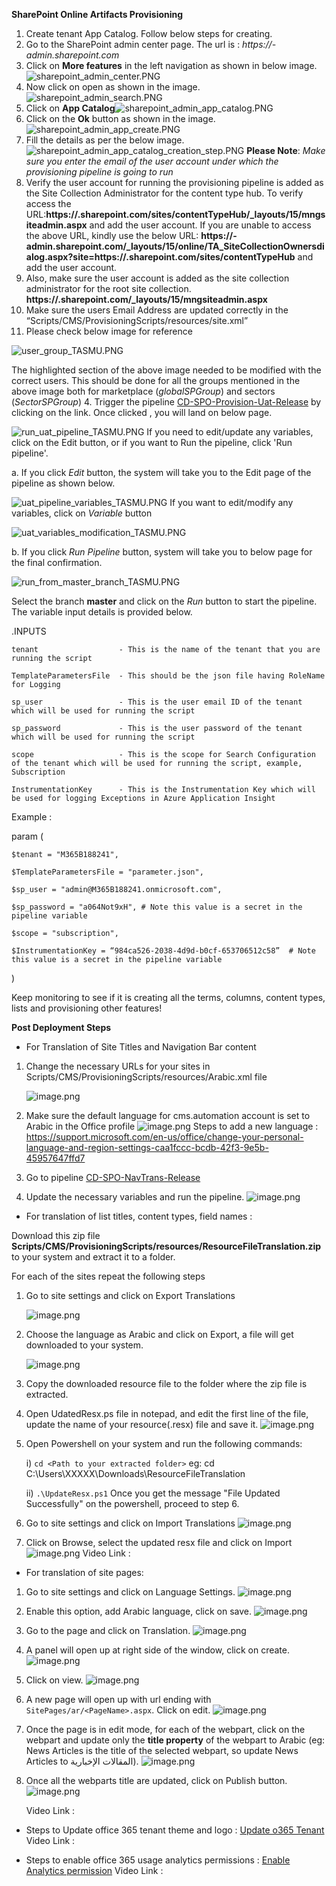 **SharePoint Online Artifacts Provisioning** 
 
1. Create tenant App Catalog. Follow below steps for creating.
2. Go to the SharePoint admin center page. The url is : *https://<tenant-name>-admin.sharepoint.com*
3. Click on **More features** in the left navigation as shown in below image.![sharepoint_admin_center.PNG](/.attachments/sharepoint_admin_center-eff52635-4598-4e8c-989c-4ef303cc369b.PNG)
4. Now click on open as shown in the image.![sharepoint_admin_search.PNG](/.attachments/sharepoint_admin_search-069a69ce-1259-42fb-a432-b5cb8d84ae7e.PNG)
5. Click on **App Catalog**![sharepoint_admin_app_catalog.PNG](/.attachments/sharepoint_admin_app_catalog-03abb494-1721-42f4-9e06-d9afa26216ae.PNG)
6. Click on the **Ok** button as shown in the image.![sharepoint_admin_app_create.PNG](/.attachments/sharepoint_admin_app_create-7c95dbb4-78e7-45ea-aac4-b940f974bff6.PNG)
7. Fill the details as per the below image.![sharepoint_admin_app_catalog_creation_step.PNG](/.attachments/sharepoint_admin_app_catalog_creation_step-42e0d888-6617-4c99-a3f3-bdb877d0678b.PNG) **Please Note**: *Make sure you enter the email of the user account under which the provisioning pipeline is going to run*
8. Verify the user account for running the provisioning pipeline is added as the Site Collection Administrator for the content type hub. To verify access the URL:**https://<tenant-name>.sharepoint.com/sites/contentTypeHub/_layouts/15/mngsiteadmin.aspx** and add the user account. If you are unable to access the above URL, kindly use the below URL: **https://<tenant-name>-admin.sharepoint.com/_layouts/15/online/TA_SiteCollectionOwnersdialog.aspx?site=https://<tenant-name>.sharepoint.com/sites/contentTypeHub** and add the user account.
9. Also, make sure the user account is added as the site collection administrator for the root site collection. **https://<tenant-name>.sharepoint.com/_layouts/15/mngsiteadmin.aspx**
2. Make sure the users Email Address are updated correctly in the “Scripts/CMS/ProvisioningScripts/resources/site.xml”
3. Please check below image for reference

![user_group_TASMU.PNG](/.attachments/user_group_TASMU-e3955649-ead0-4abc-a669-f794bb5b1eda.PNG)

The highlighted section of the above image needed to be modified with the correct users. This should be done for all the groups mentioned in the above image both for marketplace (*globalSPGroup*) and sectors (*SectorSPGroup*)
4. Trigger the pipeline [CD-SPO-Provision-Uat-Release](https://dev.azure.com/TASMUCP/TASMU%20Central%20Platform/_build?definitionId=593) by clicking on the link.
Once clicked , you will land on below page. 

![run_uat_pipeline_TASMU.PNG](/.attachments/run_uat_pipeline_TASMU-129db537-c02b-4c8c-bbb6-b513e0d37b8e.PNG)
If you need to edit/update any variables, click on the Edit button, or if you want to Run the pipeline, click 'Run pipeline'.

a. If you click *Edit* button, the system will take you to the Edit page of the pipeline as shown below.

![uat_pipeline_variables_TASMU.PNG](/.attachments/uat_pipeline_variables_TASMU-fc9bc749-8a1f-4207-9be3-7c050afc10be.PNG)
If you want to edit/modify any variables, click on *Variable* button

![uat_variables_modification_TASMU.PNG](/.attachments/uat_variables_modification_TASMU-32818179-5b19-4fd2-91a7-87c0558f0e3e.PNG)

b. If you click *Run Pipeline* button, system will take you to below page for the final confirmation. 

![run_from_master_branch_TASMU.PNG](/.attachments/run_from_master_branch_TASMU-7a6e57a4-1692-4978-b9eb-598aa7891a9e.PNG)

Select the branch **master** and click on the *Run* button to start the pipeline. 
The variable input details is provided below. 

.INPUTS 

  

    tenant                  - This is the name of the tenant that you are running the script 

    TemplateParametersFile  - This should be the json file having RoleName for Logging 

    sp_user                 - This is the user email ID of the tenant which will be used for running the script 

    sp_password             - This is the user password of the tenant which will be used for running the script 

    scope                   - This is the scope for Search Configuration of the tenant which will be used for running the script, example, Subscription 

    InstrumentationKey      - This is the Instrumentation Key which will be used for logging Exceptions in Azure Application Insight  

  

Example :  

param ( 

    $tenant = "M365B188241", 

    $TemplateParametersFile = "parameter.json", 

    $sp_user = "admin@M365B188241.onmicrosoft.com", 

    $sp_password = "a064Not9xH", # Note this value is a secret in the pipeline variable

    $scope = "subscription", 

    $InstrumentationKey = “984ca526-2038-4d9d-b0cf-653706512c58”  # Note this value is a secret in the pipeline variable

) 



  Keep monitoring to see if it is creating all the terms, columns, content types, lists and provisioning other features! 

**Post Deployment Steps**
- For Translation of Site Titles and Navigation Bar content

1. Change the necessary URLs for your sites in Scripts/CMS/ProvisioningScripts/resources/Arabic.xml file

     ![image.png](/.attachments/image-d50715f4-2390-4b54-a74d-0d0e69009d18.png)
 
1. Make sure the default language for cms.automation account is set to Arabic in the Office profile
     ![image.png](/.attachments/image-da51dc53-4c85-4e2d-ac44-176896a27e7f.png)
     Steps to add a new language : https://support.microsoft.com/en-us/office/change-your-personal-language-and-region-settings-caa1fccc-bcdb-42f3-9e5b-45957647ffd7
1. Go to pipeline [CD-SPO-NavTrans-Release](https://dev.azure.com/TASMUCP/TASMU%20Central%20Platform/_build?definitionId=722)
1. Update the necessary variables and run the pipeline.
     ![image.png](/.attachments/image-987edea8-bafa-4bac-91ac-1e1080cbd883.png)

- For translation of list titles, content types, field names :

 Download this zip file **Scripts/CMS/ProvisioningScripts/resources/ResourceFileTranslation.zip** to your system and extract it to a folder.
 
For each of the sites repeat the following steps
1. Go to site settings and click on Export Translations

     ![image.png](/.attachments/image-8af24e25-4685-4883-aa63-d429b65c9786.png)
1. Choose the language as Arabic and click on Export, a file will get downloaded to your system.

     ![image.png](/.attachments/image-9bf1df77-9f48-4509-b216-b5584f717b38.png)
1. Copy the downloaded resource file to the folder where the zip file is extracted.    
1. Open UdatedResx.ps file in notepad, and edit the first line of the file, update the name of your resource(.resx) file and save it.
   ![image.png](/.attachments/image-ce5232e5-0984-42a2-b60e-8f2ffeb28a2b.png)
1. Open Powershell on your system and run the following commands:

    i) `cd <Path to your extracted folder>` eg: cd C:\Users\XXXXX\Downloads\ResourceFileTranslation

   ii) `.\UpdateResx.ps1`
Once you get the message "File Updated Successfully" on the powershell, proceed to step 6. 
1. Go to site settings and click on Import Translations
     ![image.png](/.attachments/image-c35e80ae-eb45-4207-8a20-9de2cac55ca0.png)
1. Click on Browse, select the updated resx file and click on Import
     ![image.png](/.attachments/image-66e202fa-990a-4b7e-a735-993793180dd7.png)
Video Link :
- For translation of site pages:
1. Go to site settings and click on Language Settings.
![image.png](/.attachments/image-dd61eafd-6f90-465c-9491-18ac86119305.png)
2. Enable this option, add Arabic language, click on save.
![image.png](/.attachments/image-01c0fd34-543c-4f3d-962b-ac7f9176a2a5.png)
3. Go to the page and click on Translation.
![image.png](/.attachments/image-8e0f24fd-2e11-4b24-bdee-f27677ee4db0.png)
4. A panel will open up at right side of the window, click on create.
![image.png](/.attachments/image-18070354-8942-49cb-b428-ef0e7de78b03.png)
5. Click on view.
![image.png](/.attachments/image-b2262867-9ae7-4e7c-a439-3bdb7dae3215.png)
6. A new page will open up with url ending with `SitePages/ar/<PageName>.aspx`. Click on edit.
![image.png](/.attachments/image-e99848e5-e9c5-44f6-8730-32e085b5ea43.png)
7. Once the page is in edit mode, for each of the webpart, click on the webpart and update only the **title property** of the webpart to Arabic (eg: News Articles is the title of the selected webpart, so update News Articles to المقالات الإخبارية).
![image.png](/.attachments/image-7b99ad7f-17cd-44fb-b4f0-87871b9bb5f6.png)
8. Once all the webparts title are updated, click on Publish button. 
![image.png](/.attachments/image-f3c0b594-6e51-490f-9822-e8be823e6b27.png)

   Video Link :

- Steps to Update office 365 tenant theme and logo : [Update o365 Tenant](https://docs.microsoft.com/en-us/microsoft-365/admin/setup/customize-your-organization-theme?view=o365-worldwide)
Video Link :

- Steps to enable office 365 usage analytics permissions : [Enable Analytics permission](https://docs.microsoft.com/en-us/microsoft-365/admin/usage-analytics/enable-usage-analytics?view=o365-worldwide)
Video Link :